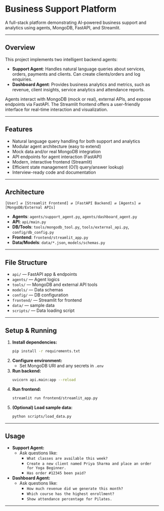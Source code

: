 # Business Support Platform

A full-stack platform demonstrating AI-powered business support and analytics using agents, MongoDB, FastAPI, and Streamlit.

---

## Overview
This project implements two intelligent backend agents:
- **Support Agent**: Handles natural language queries about services, orders, payments and clients. Can create clients/orders and log enquiries.
- **Dashboard Agent**: Provides business analytics and metrics, such as revenue, client insights, service analytics and attendance reports.

Agents interact with MongoDB (mock or real), external APIs, and expose endpoints via FastAPI. The Streamlit frontend offers a user-friendly interface for real-time interaction and visualization.

---

## Features
- Natural language query handling for both support and analytics
- Modular agent architecture (easy to extend)
- Mock data and/or real MongoDB integration
- API endpoints for agent interaction (FastAPI)
- Modern, interactive frontend (Streamlit)
- Efficient state management (O(1) query/answer lookup)
- Interview-ready code and documentation

---

## Architecture
```
[User] ⇄ [Streamlit Frontend] ⇄ [FastAPI Backend] ⇄ [Agents] ⇄ [MongoDB/External APIs]
```
- **Agents**: `agents/support_agent.py`, `agents/dashboard_agent.py`
- **API**: `api/main.py`
- **DB/Tools**: `tools/mongodb_tool.py`, `tools/external_api.py`, `config/db_config.py`
- **Frontend**: `frontend/streamlit_app.py`
- **Data/Models**: `data/*.json`, `models/schemas.py`

---

## File Structure
- `api/` — FastAPI app & endpoints
- `agents/` — Agent logics
- `tools/` — MongoDB and external API tools
- `models/` — Data schemas
- `config/` — DB configuration
- `frontend/` — Streamlit for frontend
- `data/` — sample data
- `scripts/` — Data loading script

---

## Setup & Running
1. **Install dependencies:**
   ```bash
   pip install -r requirements.txt
   ```
2. **Configure environment:**
   - Set MongoDB URI and any secrets in `.env`
3. **Run backend:**
   ```bash
   uvicorn api.main:app --reload
   ```
4. **Run frontend:**
   ```bash
   streamlit run frontend/streamlit_app.py
   ```
5. **(Optional) Load sample data:**
   ```bash
   python scripts/load_data.py
   ```

---

## Usage
- **Support Agent:**
  - Ask questions like:
    - `What classes are available this week?`
    - `Create a new client named Priya Sharma and place an order for Yoga Beginner.`
    - `Has order #12345 been paid?`
- **Dashboard Agent:**
  - Ask questions like:
    - `How much revenue did we generate this month?`
    - `Which course has the highest enrollment?`
    - `Show attendance percentage for Pilates.`

---
